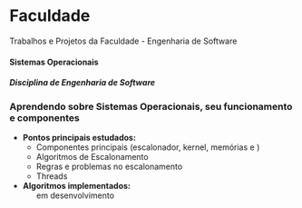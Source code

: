 <h1>Faculdade</h1>
<p>Trabalhos e Projetos da Faculdade - Engenharia de Software</p>
<h4>Sistemas Operacionais</h4>
<h5>Disciplina de Engenharia de Software</h5>
<h3>Aprendendo sobre Sistemas Operacionais, seu funcionamento e componentes</h3>
<ul>
<li><b>Pontos principais estudados:</b>
  <ul>
    <li>Componentes principais (escalonador, kernel, memórias e )</li>
    <li>Algoritmos de Escalonamento</li>
    <li>Regras e problemas no escalonamento</li>
    <li>Threads</li>
  </ul>
</li>
<li><b>Algoritmos implementados:</b>
  <ul>em desenvolvimento
    <!-- <li>Jantar dos Filósofos (implementando semáforos/mutexes e threads)</li>
    <li>Barbeiro Dorminhoco</li>
    <li>Pouso de Aeronaves</li> -->
  </ul>
</li>
</ul>

